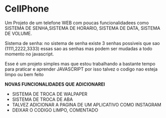 # CellPhone

Um Projeto de um telefone WEB com poucas funcionalidadees como SISTEMA DE SENHA,SISTEMA DE HORARIO, SISTEMA DE DATA, SISTEMA DE VOLUME.

Sistema de senha: no sistema de senha existe 3 senhas possiveis que sao (1111,2222,3333) essas sao as senhas mas podem ser mudadas a todo momento no javascript.

Esse é um projeto simples mas que estou trabalhando a bastante tempo para praticar e aprender JAVASCRIPT por isso talvez o codigo nao esteja limpo ou bem feito

****NOVAS FUNCIONALIDADES QUE ADICIONAREI****
* SISTEMA DE TROCA DE WALPAPER
* SISTEMA DE TROCA DE ABA
* TALVEZ ADICIONAR A PAGINA DE UM APLICATIVO COMO INSTAGRAM
* DEIXAR O CODIGO LIMPO, COMENTADO 


